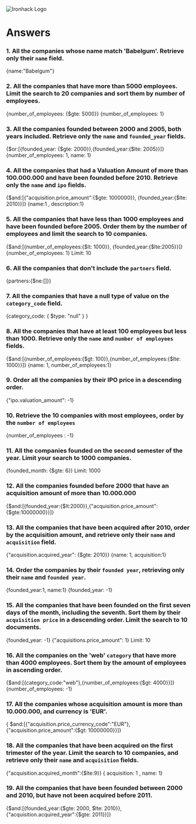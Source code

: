 ![Ironhack Logo](https://i.imgur.com/1QgrNNw.png)

# Answers

### 1. All the companies whose name match 'Babelgum'. Retrieve only their `name` field.

<!-- Your Code Goes Here -->
{name:"Babelgum"}

### 2. All the companies that have more than 5000 employees. Limit the search to 20 companies and sort them by **number of employees**.

<!-- Your Code Goes Here -->
{number_of_employees: {$gte: 5000}}
{number_of_employees: 1}

### 3. All the companies founded between 2000 and 2005, both years included. Retrieve only the `name` and `founded_year` fields.

<!-- Your Code Goes Here -->
{$or:[{founded_year: {$gte: 2000}},{founded_year:{$lte: 2005}}]}
{number_of_employees: 1, name: 1}
### 4. All the companies that had a Valuation Amount of more than 100.000.000 and have been founded before 2010. Retrieve only the `name` and `ipo` fields.

<!-- Your Code Goes Here -->
{$and:[{"acquisition.price_amount":{$gte: 1000000}}, {founded_year:{$lte: 2010}}]}
{name:1 , description:1}
### 5. All the companies that have less than 1000 employees and have been founded before 2005. Order them by the number of employees and limit the search to 10 companies.

<!-- Your Code Goes Here -->
{$and:[{number_of_employees:{$lt: 1000}}, {founded_year:{$lte:2005}}]}
{number_of_employees: 1}
Limit: 10
### 6. All the companies that don't include the `partners` field.

<!-- Your Code Goes Here -->
{partners:{$ne:[]}}
### 7. All the companies that have a null type of value on the `category_code` field.

<!-- Your Code Goes Here -->
{category_code: { $type: "null" } }

### 8. All the companies that have at least 100 employees but less than 1000. Retrieve only the `name` and `number of employees` fields.

<!-- Your Code Goes Here -->
{$and:[{number_of_employees:{$gt: 100}},{number_of_employees:{$lte: 1000}}]}
{name: 1, number_of_employees:1}
### 9. Order all the companies by their IPO price in a descending order.

<!-- Your Code Goes Here -->
{"ipo.valuation_amount": -1}

### 10. Retrieve the 10 companies with most employees, order by the `number of employees`

<!-- Your Code Goes Here -->
{number_of_employees : -1}

### 11. All the companies founded on the second semester of the year. Limit your search to 1000 companies.

<!-- Your Code Goes Here -->
{founded_month: {$gte: 6}}
Limit: 1000

### 12. All the companies founded before 2000 that have an acquisition amount of more than 10.000.000

<!-- Your Code Goes Here -->
{$and:[{founded_year:{$lt:2000}},{"acquisition.price_amount":{$gte:10000000}}]}

### 13. All the companies that have been acquired after 2010, order by the acquisition amount, and retrieve only their `name` and `acquisition` field.

<!-- Your Code Goes Here -->
{"acquisition.acquired_year": {$gte: 2010}}
{name: 1, acquisition:1}

### 14. Order the companies by their `founded year`, retrieving only their `name` and `founded year`.

<!-- Your Code Goes Here -->
{founded_year:1, name:1}
{founded_year: -1}

### 15. All the companies that have been founded on the first seven days of the month, including the seventh. Sort them by their `acquisition price` in a descending order. Limit the search to 10 documents.

<!-- Your Code Goes Here -->
{founded_year: -1}
{"acquisitions.price_amount": 1}
Limit: 10

### 16. All the companies on the 'web' `category` that have more than 4000 employees. Sort them by the amount of employees in ascending order.

<!-- Your Code Goes Here -->
{$and:[{category_code:"web"},{number_of_employees:{$gt: 4000}}]}
{number_of_employees: -1}
### 17. All the companies whose acquisition amount is more than 10.000.000, and currency is 'EUR'.

<!-- Your Code Goes Here -->
{ $and:[{"acquisition.price_currency_code":"EUR"}, {"acquisition.price_amount":{$gt: 10000000}}]}

### 18. All the companies that have been acquired on the first trimester of the year. Limit the search to 10 companies, and retrieve only their `name` and `acquisition` fields.

<!-- Your Code Goes Here -->
{"acquisition.acquired_month":{$lte:9}}
{ acquisition: 1 , name: 1}
### 19. All the companies that have been founded between 2000 and 2010, but have not been acquired before 2011.

<!-- Your Code Goes Here -->
{$and:[{founded_year:{$gte: 2000, $lte: 2010}},{"acquisition.acquired_year":{$gte: 2011}}]}